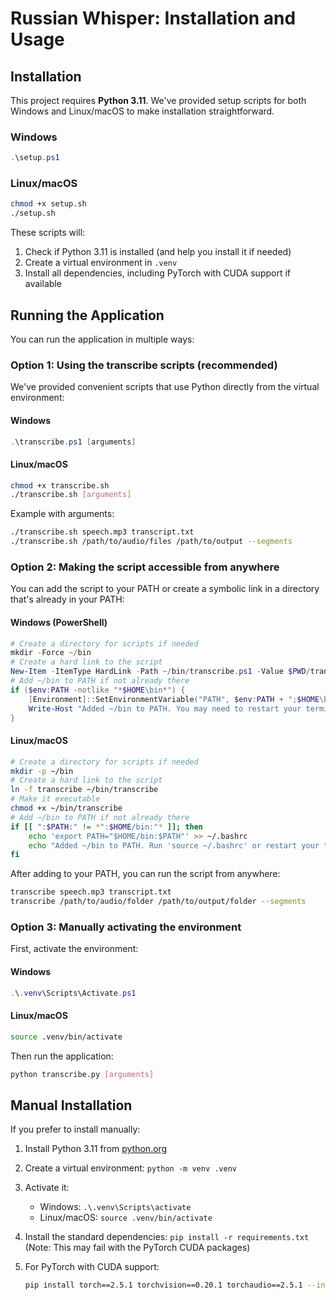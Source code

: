 # Russian Whisper: Installation and Usage

## Installation

This project requires **Python 3.11**. We've provided setup scripts for both Windows and Linux/macOS to make installation straightforward.

### Windows

```powershell
.\setup.ps1
```

### Linux/macOS

```bash
chmod +x setup.sh
./setup.sh
```

These scripts will:

1. Check if Python 3.11 is installed (and help you install it if needed)
2. Create a virtual environment in `.venv`
3. Install all dependencies, including PyTorch with CUDA support if available

## Running the Application

You can run the application in multiple ways:

### Option 1: Using the transcribe scripts (recommended)

We've provided convenient scripts that use Python directly from the virtual environment:

#### Windows

```powershell
.\transcribe.ps1 [arguments]
```

#### Linux/macOS

```bash
chmod +x transcribe.sh
./transcribe.sh [arguments]
```

Example with arguments:

```bash
./transcribe.sh speech.mp3 transcript.txt
./transcribe.sh /path/to/audio/files /path/to/output --segments
```

### Option 2: Making the script accessible from anywhere

You can add the script to your PATH or create a symbolic link in a directory that's already in your PATH:

#### Windows (PowerShell)

```powershell
# Create a directory for scripts if needed
mkdir -Force ~/bin
# Create a hard link to the script
New-Item -ItemType HardLink -Path ~/bin/transcribe.ps1 -Value $PWD/transcribe.ps1
# Add ~/bin to PATH if not already there
if ($env:PATH -notlike "*$HOME\bin*") { 
    [Environment]::SetEnvironmentVariable("PATH", $env:PATH + ";$HOME\bin", "User")
    Write-Host "Added ~/bin to PATH. You may need to restart your terminal."
}
```

#### Linux/macOS

```bash
# Create a directory for scripts if needed
mkdir -p ~/bin
# Create a hard link to the script
ln -f transcribe ~/bin/transcribe
# Make it executable
chmod +x ~/bin/transcribe
# Add ~/bin to PATH if not already there
if [[ ":$PATH:" != *":$HOME/bin:"* ]]; then
    echo 'export PATH="$HOME/bin:$PATH"' >> ~/.bashrc
    echo "Added ~/bin to PATH. Run 'source ~/.bashrc' or restart your terminal."
fi
```

After adding to your PATH, you can run the script from anywhere:

```bash
transcribe speech.mp3 transcript.txt
transcribe /path/to/audio/folder /path/to/output/folder --segments
```

### Option 3: Manually activating the environment

First, activate the environment:

#### Windows

```powershell
.\.venv\Scripts\Activate.ps1
```

#### Linux/macOS

```bash
source .venv/bin/activate
```

Then run the application:

```bash
python transcribe.py [arguments]
```

## Manual Installation

If you prefer to install manually:

1. Install Python 3.11 from [python.org](https://www.python.org/downloads/)
2. Create a virtual environment: `python -m venv .venv`
3. Activate it:
   - Windows: `.\.venv\Scripts\activate`
   - Linux/macOS: `source .venv/bin/activate`
4. Install the standard dependencies: `pip install -r requirements.txt`  
   (Note: This may fail with the PyTorch CUDA packages)
5. For PyTorch with CUDA support:

   ```bash
   pip install torch==2.5.1 torchvision==0.20.1 torchaudio==2.5.1 --index-url https://download.pytorch.org/whl/cu121
   ```
